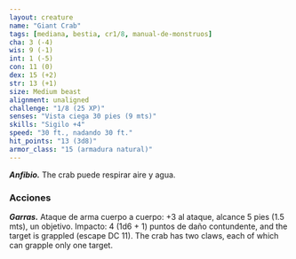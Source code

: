 ```yaml
---
layout: creature
name: "Giant Crab"
tags: [mediana, bestia, cr1/8, manual-de-monstruos]
cha: 3 (-4)
wis: 9 (-1)
int: 1 (-5)
con: 11 (0)
dex: 15 (+2)
str: 13 (+1)
size: Medium beast
alignment: unaligned
challenge: "1/8 (25 XP)"
senses: "Vista ciega 30 pies (9 mts)"
skills: "Sigilo +4"
speed: "30 ft., nadando 30 ft."
hit_points: "13 (3d8)"
armor_class: "15 (armadura natural)"
---
```


***Anfibio.*** The crab puede respirar aire y agua.

### Acciones

***Garras.*** Ataque de arma cuerpo a cuerpo: +3 al ataque, alcance 5 pies (1.5 mts), un objetivo. Impacto: 4 (1d6 + 1) puntos de daño contundente, and the target is grappled (escape DC 11). The crab has two claws, each of which can grapple only one target.